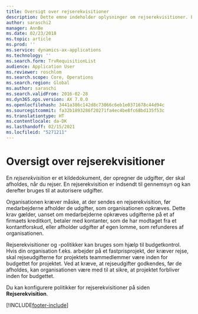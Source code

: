 ```yaml
---
title: Oversigt over rejserekvisitioner
description: Dette emne indeholder oplysninger om rejserekvisitioner. En rejserekvisition dokumenter planlagte rejseomkostninger.
author: saraschi2
manager: AnnBe
ms.date: 02/23/2018
ms.topic: article
ms.prod: ''
ms.service: dynamics-ax-applications
ms.technology: ''
ms.search.form: TrvRequisitionList
audience: Application User
ms.reviewer: roschlom
ms.search.scope: Core, Operations
ms.search.region: Global
ms.author: saraschi
ms.search.validFrom: 2016-02-28
ms.dyn365.ops.version: AX 7.0.0
ms.openlocfilehash: 3441a386c142d8c73066c6eb1e0371678c44d94c
ms.sourcegitcommit: fa32b1893286f20271fa4ec4be8fc68bd135f53c
ms.translationtype: HT
ms.contentlocale: da-DK
ms.lasthandoff: 02/15/2021
ms.locfileid: "5271211"
---
```

# <a name="travel-requisitions-overview"></a>Oversigt over rejserekvisitioner

En *rejserekvisition* er et kildedokument, der opregner de udgifter, der skal afholdes, når du rejser. En rejserekvisition er indsendt til gennemsyn og kan derefter bruges til at autorisere udgifter.

Organisationen kræver måske, at der sendes en rejserekvisition, før medarbejderne afholder de udgifter, som organisationen opkræves. Dette krav gælder, uanset om medarbejderne opkræves udgifterne på et af firmaets kreditkort, betaler med kontanter, som de har modtaget fra et kontantforskud, eller afholder udgifter af egen lomme, som refunderes af organisationen.

Rejserekvisitioner og -politikker kan bruges som hjælp til budgetkontrol. Hvis din organisation f.eks. arbejder på et fastprisprojekt, der kræver rejse, skal rejseudgifterne for projektets teammedlemmer være inden for budgettet for projektet. Ved at kræve, at rejseudgifter godkendes, før de afholdes, kan organisationen være med til at sikre, at projektet forbliver inden for budgettet.

Du kan konfigurere politikker for rejserekvisitioner på siden **Rejserekvisition**.


[!INCLUDE[footer-include](../includes/footer-banner.md)]